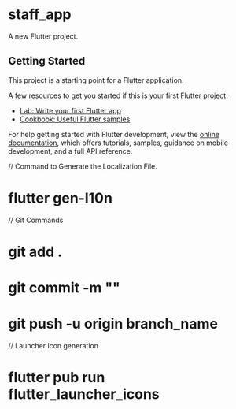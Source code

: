 # staff_app

A new Flutter project.

## Getting Started

This project is a starting point for a Flutter application.

A few resources to get you started if this is your first Flutter project:

- [Lab: Write your first Flutter app](https://docs.flutter.dev/get-started/codelab)
- [Cookbook: Useful Flutter samples](https://docs.flutter.dev/cookbook)

For help getting started with Flutter development, view the
[online documentation](https://docs.flutter.dev/), which offers tutorials,
samples, guidance on mobile development, and a full API reference.

// Command to Generate the Localization File.
#  flutter gen-l10n
// Git Commands
# git add .
# git commit -m ""
# git push -u origin branch_name
// Launcher icon generation
# flutter pub run flutter_launcher_icons


